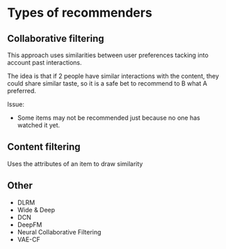# Types of recommenders

## Collaborative filtering

This approach uses similarities between user preferences tacking into account past interactions.

The idea is that if 2 people have similar interactions with the content, they could share similar taste, so it is a safe bet to recommend to B what A preferred.

Issue:
- Some items may not be recommended just because no one has watched it yet.

## Content filtering

Uses the attributes of an item to draw similarity

## Other
- DLRM
- Wide & Deep
- DCN
- DeepFM
- Neural Collaborative Filtering
- VAE-CF
